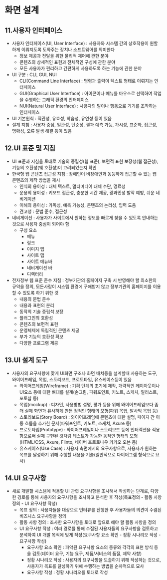 # 화면 설계

## 11.사용자 인터페이스
- 사용자 인터페이스(UI, User Interface) : 사용자와 시스템 간의 상호작용이 원할하게 이뤄지도록 도와주는 장치나 소프트웨어를 의미한다
    + 정보 제공과 전달을 위한 물리적 제어에 관한 분야
    + 콘텐츠의 상세적인 표현과 전체적인 구성에 관한 분야
    + 모든 사용자가 편리하고 간편하게 사용하도록 하는 기능에 관한 분야
- UI 구분 : CLI, GUI, NUI
    + CLI(Command Line Interface) : 명령과 출력이 텍스트 형태로 이뤄지는 인터페이스
    + GUI(Graphical User Interface) : 아이콘이나 메뉴를 마우스로 선택하여 작업을 수행하는 그래픽 환경의 인터페이스
    + NUI(Natural User Interface) : 사용자의 말이나 행동으로 기기를 조작하는 인터페이스
- UI 기본원칙 : 직관성, 유효성, 학습성, 유연성 등이 있음
- 설계 지침 : 사용자 중심, 일관성, 단순성, 결과 예측 가능, 가시성, 표준화, 접근성, 명확성, 오류 발생 해결 등이 있음

## 12.UI 표준 및 지침
- UI 표준과 지침을 토대로 기술의 중립성(웹 표준), 보편적 표현 보장성(웹 접근성), 기능의 호환성(웨 호환성)이 고려되었는지 확인
- 한국형 웹 콘텐츠 접근성 지침 : 장애인이 비장애인과 동등하게 접근할 수 있는 웹 콘텐츠의 제작 방법을 제시
    + 인식의 용이성 : 대체 텍스트, 멀티미디어 대체 수단, 명료성
    + 운용의 용이성 : 키보드 접근성, 충분한 시간 제공, 광과민성 발작 예방, 쉬운 네비게이션
    + 이해의 용이성 : 가독성, 예측 가능성, 콘텐츠의 논리성, 입력 도움
    + 견고성 : 문법 준수, 접근성
- 네비게이션 : 사용자가 사이트에서 원하는 정보를 빠르게 찾을 수 있도록 안내하는 것으로 사용자 중심이 되어야 함
    + 구성 요소
        * 메뉴
        * 링크
        * 이미지 맵
        * 사이트 맵
        * 사이트 메뉴바
        * 네비게이션 바
        * 디렉터리
- 전자정부 웹 표준 준수 지침 : 정부기관의 홈페이지 구축 시 반영해야 할 최소한의 규약을 정의, 모든사람이 시스템 환경에 구애받지 않고 정부기관의 홈페이지를 이용할 수 있도록 하기 위한 것
    + 내용의 문법 준수
    + 내용과 표현의 분리
    + 동작의 기술 중립석 보장
    + 플러그인의 호환성
    + 콘텐츠의 보편적 표현
    + 운영체제에 독립적인 콘텐츠 제공
    + 부가 기능의 호환성 확보
    + 다양한 프로그램 제공

## 13.UI 설계 도구
- 사용자의 요구사항에 맞게 UI화면 구조나 화면 배치등을 설계할때 사용하는 도구, 와이어프레임, 목업, 스토리보드, 프로토타입, 유스케이스등이 있음
    + 와이어프레임(Wireframe) : 기획 단계의 초기에 제작, 개략적인 레이아웃이나 UI요소 등에 대한 뼈대를 설계(손그림, 파워포인트, 키노트, 스케치, 일러스트, 포토샵 등)
    + 목업(mockup) : 디자인, 사용방법 설명, 평가 등을 위해 와이어프레임보다 좀 더 실제 화면과 유사하게 만든 정적인 형태의 모형(파워 목업, 발사믹 목업 등)
    + 스토리보드(Story Board) : 와이어프레임에 콘텐츠에 대한 설명, 페이지 간 이동 흐름을 추가한 문서(파워포인트, 키노트, 스케치, Axure 등)
    + 프로토타입(Prototype) : 와이어프레임이나 스토리보드 등에 인터랙션을 적용함으로써 실제 구현된 것처럼 테스트가 가능한 동적인 형태의 모형(HTML/CSS, Axure, Flinto, 네이버 프로토나우 카카오 오븐 등)
    + 유스케이스(Use Case) : 사용자 측면에서의 요구사항으로, 사용자가 원하는 목표를 달성하기 위해 수행할 내용을 기술(일반적으로 다이어그램 형식으로 묘사)

## 14.UI 요구사항
- 새로 개발할 시스템에 적용할 UI 관련 요구사항을 조사해서 작성하는 단계로, 다양한 경로를 통해 사용자의 요구사항을 조사하고 분석한 후 작성(목표정의 - 활동 사항 정의 - UI 요구사항 작성)
    + 목표 정의 : 사용자들을 대상으로 인터뷰를 진행한 후 사용자들의 의견이 수렴된 비즈니스 요구사항을 정의
    + 활동 사항 정의 : 조사한 요구사항을 토대로 앞으로 해야 할 활동 사항을 정의
    + UI 요구사항 작성 : 여러 경로를 통해 수집된 사용자들의 요구사항을 검토하고 분석하여 UI 개발 목적에 맞게 작성(요구사항 요소 확인 - 정황 시나리오 작성 - 요구사항 작성)
        * 요구사항 요소 확인 : 파악된 요구사항 요소의 종류와 각각의 표현 방식 등을 검토(데이터 요구, 기능 요구, 제품/서비스의 품질, 제약 사항)
        * 정황 시나리오 작성 : 사용자의 요구사항을 도출하기 위해 작성하는 것으로, 사용자가 목표를 달성하기 위해 수행하는 방법을 순차적으로 묘사
        * 요구사항 작성 : 정황 시나리오를 토대로 작성
